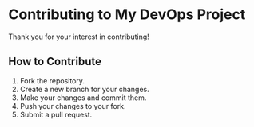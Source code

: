 # Contributing to My DevOps Project

Thank you for your interest in contributing!

## How to Contribute

1. Fork the repository.
2. Create a new branch for your changes.
3. Make your changes and commit them.
4. Push your changes to your fork.
5. Submit a pull request.
